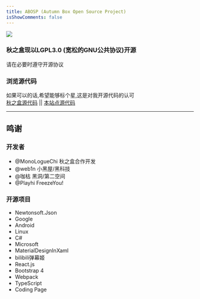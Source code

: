 ```yaml
---
title: ABOSP (Autumn Box Open Source Project)
isShowComments: false
---
```

![](~./github.png)   
### 秋之盒现以LGPL3.0 (宽松的GNU公共协议)开源
请在必要时遵守开源协议
### 浏览源代码 
如果可以的话,希望能够标个星,这是对我开源代码的认可   
[秋之盒源代码](https://github.com/zsh2401/AutumnBox) || [本站点源代码](https://github.com/zsh2401/www.atmb.top)

---
## 鸣谢
### 开发者
* @MonoLogueChi 秋之盒合作开发
* @web1n 小黑屋/黑科技
* @咖枯 黑洞/第二空间
* @Playhi FreezeYou!
### 开源项目
* Newtonsoft.Json
* Google
* Android
* Linux
* C#
* Microsoft
* MaterialDesignInXaml
* bilibili弹幕姬
* React.js
* Bootstrap 4
* Webpack
* TypeScript
* Coding Page

